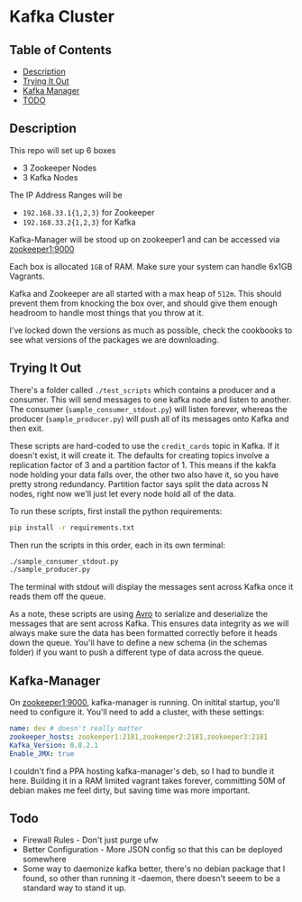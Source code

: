 # Kafka Cluster #

## Table of Contents ##

*  [Description](#description)
*  [Trying It Out](#trying-it-out)
*  [Kafka Manager](#kafka-manager)
*  [TODO](#todo)

## Description ##

This repo will set up 6 boxes
*  3 Zookeeper Nodes
*  3 Kafka Nodes

The IP Address Ranges will be
*  `192.168.33.1{1,2,3}` for Zookeeper
*  `192.168.33.2{1,2,3}` for Kafka

Kafka-Manager will be stood up on zookeeper1 and can be accessed via
[zookeeper1:9000](http://192.168.33.11:9000)

Each box is allocated `1GB` of RAM. Make sure your system can handle 6x1GB
Vagrants.

Kafka and Zookeeper are all started with a max heap of `512m`. This should
prevent them from knocking the box over, and should give them enough headroom
to handle most things that you throw at it.

I've locked down the versions as much as possible, check the cookbooks to see
what versions of the packages we are downloading.

## Trying It Out ##

There's a folder called `./test_scripts` which contains a producer and a
consumer. This will send messages to one kafka node and listen to another. The
consumer (`sample_consumer_stdout.py`) will listen forever, whereas the
producer (`sample_producer.py`) will push all of its messages onto Kafka and
then exit.

These scripts are hard-coded to use the `credit_cards` topic in Kafka. If it
doesn't exist, it will create it. The defaults for creating topics involve a
replication factor of 3 and a partition factor of 1. This means if the kakfa
node holding your data falls over, the other two also have it, so you have
pretty strong redundancy. Partition factor says split the data across N nodes,
right now we'll just let every node hold all of the data.

To run these scripts, first install the python requirements:

```sh
pip install -r requirements.txt
```

Then run the scripts in this order, each in its own terminal:

```sh
./sample_consumer_stdout.py
./sample_producer.py
```

The terminal with stdout will display the messages sent across Kafka once it
reads them off the queue.

As a note, these scripts are using [Avro](https://avro.apache.org/) to
serialize and deserialize the messages that are sent across Kafka. This ensures
data integrity as we will always make sure the data has been formatted
correctly before it heads down the queue. You'll have to define a new schema
(in the schemas folder) if you want to push a different type of data across the
queue.

## Kafka-Manager ##

On [zookeeper1:9000](http://192.168.33.11:9000), kafka-manager is running. On
initital startup, you'll need to configure it. You'll need to add a cluster,
with these settings:

```yaml
name: dev # doesn't really matter
zookeeper_hosts: zookeeper1:2181,zookeeper2:2181,zookeeper3:2181
Kafka_Version: 0.8.2.1
Enable_JMX: true
```

I couldn't find a PPA hosting kafka-manager's deb, so I had to bundle it here.
Building it in a RAM limited vagrant takes forever, committing 50M of debian
makes me feel dirty, but saving time was more important.

## Todo ##

*  Firewall Rules - Don't just purge ufw
*  Better Configuration - More JSON config so that this can be deployed
   somewhere
*  Some way to daemonize kafka better, there's no debian package that I found,
   so other than running it -daemon, there doesn't seeem to be a standard way
   to stand it up.
